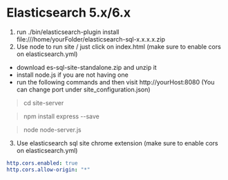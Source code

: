 # Elasticsearch 5.x/6.x
1. run
./bin/elasticsearch-plugin install file:///home/yourFolder/elasticsearch-sql-x.x.x.x.zip
2. Use node to run site / just click on index.html (make sure to enable cors on elasticsearch.yml)
- download es-sql-site-standalone.zip and unzip it
- install node.js if you are not having one
- run the following commands and then visit http://yourHost:8080 (You can change port under site_configuration.json)

> cd site-server

> npm install express --save

> node node-server.js

3. Use elasticsearch sql site chrome extension (make sure to enable cors on elasticsearch.yml)
```yml
http.cors.enabled: true 
http.cors.allow-origin: "*"
```

